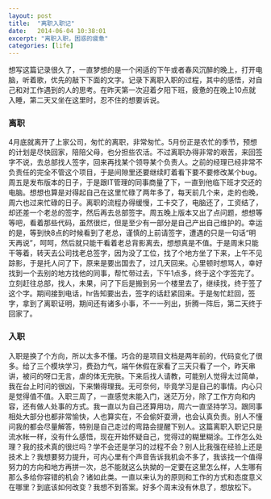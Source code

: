 ```yaml
---
layout: post
title:  "离职入职记"
date:   2014-06-04 10:38:01
excerpt: "离职入职，困惑的疲惫"
categories: [life]
---
```


想写这篇记录很久了，一直梦想的是一个闲适的下午或者春风沉醉的晚上，打开电脑，听着歌，优先的敲下下面的文字。记录下离职入职的过程，其中的感悟，对自己和对工作遇到的人的思考。在昨天第一次迎着夕阳下班，疲惫的在晚上10点就入睡，第二天又坐在这里时，忍不住的想要诉说。


<!--more-->

### 离职
4月底就离开了上家公司，匆忙的离职，非常匆忙。5月份正是农忙的季节，预想的计划是尽快回家，陪陪父母，也分担些农活。不过离职办得非常的艰苦，来回签字不说，去总部找人签字，回来再找某个领导某个负责人。之前的经理已经非常不负责任的完全不管这个项目，于是间隙里还要继续盯着看下要不要修改某个bug。周五是发布版本的日子，于是跟IT管理的同事商量了下，一直到他临下班才交还的电脑。想想也算是对得起自己在这里忙碌了两年多了，每天前几个来，走的也晚，周六也过来忙碌的日子。离职的流程办得缓慢，工卡交了，电脑还了，工资结了，却还差一个老总的签字，然后再去总部签字。周五晚上版本又出了点问题，想想等等吧，看着那些代码，虽然很烂，但是至少有一部分是自己产出自己维护的。幸运的是，等到快8点的时候看到了老总，谨慎的上前请签字，遭遇的只是一句话“明天再说”，呵呵，然后就只能干看着老总背影离去，想想真是不值。于是周末只能干等着，转天去公司找老总签字，因为没了工位，找了个地方坐了下来，上午不见踪影，于是托人问了下，原来是要出国去了，过几天回来。心里顿时想骂人，幸好找到一个去别的地方找他的同事，帮忙带过去，下午1点多，终于这个字签完了。立刻赶往总部，找人，未果，问了下后是搬到另一个楼里去了，继续找，终于签了这个字。期间接到电话，hr告知要出去，签字的话赶紧回来。于是匆忙赶回，签字，拿到了离职证明，期间还有诸多小事，不一一列出，折腾一阵后，第二天终于回家了。


### 入职
入职是换了个方向，所以太多不懂。巧合的是项目文档是两年前的，代码变化了很多。给了三个模块学习，费劲力气，端午休假在家看了三天只看了一个，昨天串讲，被问的呀口无言，虐的体无完肤。下来后找人请教，可能别人觉得太过简单，我在台上时问的很凶，下来懒得理我。无可奈何，毕竟学习是自己的事情。内心只是觉得值不值。入职三周了，一直感觉未能入门，迷茫万分，除了工作方向和内容，还有做人处事的方式。我一直以为自己还算用功，周六一直坚持学习。跟同事相处大部分也都非常愉快，人也算实在，不会偷奸耍滑，也会认真负责。别人不懂问我的都会尽量解答，特别是自己走过的弯路会提醒下别人。这篇离职入职记只是流水帐一样，没有什么感悟，现在开始怀疑自己，觉得过的糊里糊涂。工作怎么处理？我的技术真的很烂吗？学不会还是学习的过程不会？别人比我强在经验上还是技术上？我想要努力提升，可内心里有个声音告诉我机会不多了，我该找一个值得努力的方向和地方再拼一次，总不能就这么执拗的一定要在这里怎么样，人生哪有那么多给你容错的机会？诸如此类。一直以来认为的原则和工作的方式和态度意义在哪里？到底该如何改变？我想不到答案。好多个周末没有休息了，想放松下。

